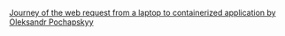 [Journey of the web request from a laptop to containerized application by
Oleksandr Pochapskyy](https://medium.com/@olexandr.pochapskiy/journey-of-the-web-request-from-a-laptop-to-containerized-application-9f6ea4211bb9)